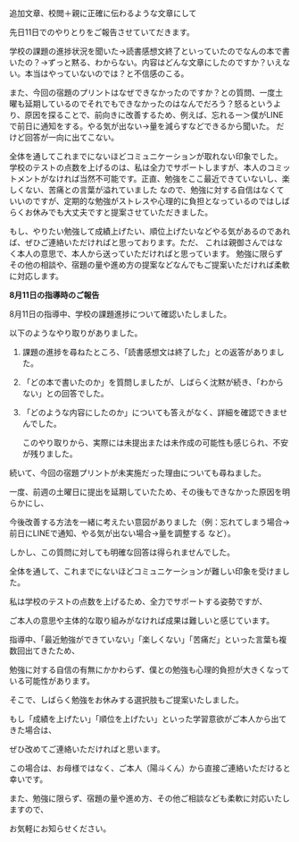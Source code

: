 追加文章、校閲＋親に正確に伝わるような文章にして


先日11日でのやりとりをご報告させていてだきます。

学校の課題の進捗状況を聞いた→読書感想文終了といっていたのでなんの本で書いたの？→ずっと黙る、わからない。内容はどんな文章にしたのですか？いえない。本当はやっていないのでは？と不信感のこる。

また、今回の宿題のプリントはなぜできなかったのですか？との質問、一度土曜も延期しているのでそれでもできなかったのはなんでだろう？怒るというより、原因を探ることで、前向きに改善するため、例えば、忘れるー＞僕がLINEで前日に通知をする。やる気が出ない→量を減らすなどできるから聞いた。
だけど回答が一向に出てこない。

全体を通してこれまでにないほどコミュニケーションが取れない印象でした。
学校のテストの点数を上げるのは、私は全力でサポートしますが、本人のコミットメントがなければ当然不可能です。正直、勉強をここ最近できていないし、楽しくない、苦痛との言葉が溢れていました
なので、勉強に対する自信はなくていいのですが、定期的な勉強がストレスや心理的に負担となっているのではしばらくお休みでも大丈夫ですと提案させていただきました。

もし、やりたい勉強して成績上げたい、順位上げたいなどやる気があるのであれば、ぜひご連絡いただければと思っております。ただ、
これは親御さんではなく本人の意思で、本人から送っていただければと思っています。
勉強に限らずその他の相談や、宿題の量や進め方の提案などなんでもご提案いただければ柔軟に対応します。

**8月11日の指導時のご報告** 

8月11日の指導中、学校の課題進捗について確認いたしました。

以下のようなやり取りがありました。

1. 課題の進捗を尋ねたところ、「読書感想文は終了した」との返答がありました。
    
2. 「どの本で書いたのか」を質問しましたが、しばらく沈黙が続き、「わからない」との回答でした。
    
3. 「どのような内容にしたのか」についても答えがなく、詳細を確認できませんでした。
    
    このやり取りから、実際には未提出または未作成の可能性も感じられ、不安が残りました。
    

続いて、今回の宿題プリントが未実施だった理由についても尋ねました。

一度、前週の土曜日に提出を延期していたため、その後もできなかった原因を明らかにし、

今後改善する方法を一緒に考えたい意図がありました（例：忘れてしまう場合→前日にLINEで通知、やる気が出ない場合→量を調整する など）。

しかし、この質問に対しても明確な回答は得られませんでした。

  

全体を通して、これまでにないほどコミュニケーションが難しい印象を受けました。

私は学校のテストの点数を上げるため、全力でサポートする姿勢ですが、

ご本人の意思や主体的な取り組みがなければ成果は難しいと感じています。

  

指導中、「最近勉強ができていない」「楽しくない」「苦痛だ」といった言葉も複数回出てきたため、

勉強に対する自信の有無にかかわらず、僕との勉強も心理的負担が大きくなっている可能性があります。

そこで、しばらく勉強をお休みする選択肢もご提案いたしました。

  

もし「成績を上げたい」「順位を上げたい」といった学習意欲がご本人から出てきた場合は、

ぜひ改めてご連絡いただければと思います。

この場合は、お母様ではなく、ご本人（陽斗くん）から直接ご連絡いただけると幸いです。


また、勉強に限らず、宿題の量や進め方、その他ご相談なども柔軟に対応いたしますので、

お気軽にお知らせください。